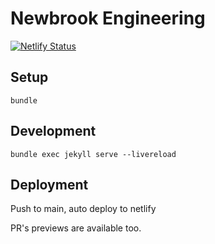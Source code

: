 # Newbrook Engineering


[![Netlify Status](https://api.netlify.com/api/v1/badges/63c80486-0283-43cb-be23-985df7063f72/deploy-status)](https://app.netlify.com/sites/newbrooks/deploys)


## Setup

`bundle`

## Development

`bundle exec jekyll serve --livereload`

## Deployment

Push to main, auto deploy to netlify

PR's previews are available too.
